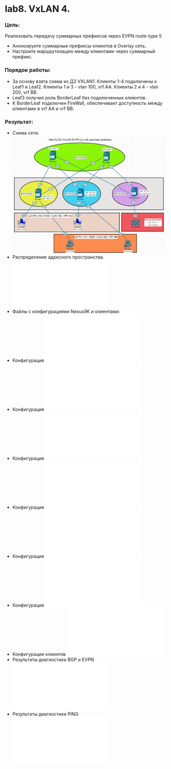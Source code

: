 # lab8. VxLAN 4.
### Цель: 
Реализовать передачу суммарных префиксов через EVPN route-type 5
- Анонсируете суммарные префиксы клиентов в Overlay сеть.
- Настроите маршрутизацию между клиентами через суммарный префикс.
### Порядок работы:
- За основу взята схема из ДЗ VXLAN1. Клиенты 1-4 подключены к Leaf1 и Leaf2. Клиенты 1 и 3 - vlan 100, vrf AA. Клиенты 2 и 4 - vlan 200, vrf BB.
- Leaf3 получил роль BorderLeaf без подключенных клиентов.
- К BorderLeaf подключен FireWall, обеспечивает доступность между клиентами в vrf AA и vrf BB.
### Результат:
- Схема сети.
![Схема сети](Схема_VXLAN4.jpg)
- Распределение адресного пространства.
![Адресное пространство](Распределение%20адресного%20пространства.md)
- Файлы с конфигурациями Nexus9K и клиентами:
- Конфигурация
![Spine1](Spine1_config.txt)
- Конфигурация
![Spine2](Spine2_config.txt)
- Конфигурация
![Leaf1](Leaf1_config.txt)
- Конфигурация
![Leaf2](Leaf2_config.txt)
- Конфигурация
![BorderLeaf](BorderLeaf_config.txt)
- Конфигурация
![FireWall](FireWall_config.txt)
- Конфигурации клиентов
![Hosts1-4](Hosts1-4_config.txt)
- Результаты диагностики BGP и EVPN
![Вывод команд](Diagnostic%20BGP.txt)
- Результаты диагностики PING
![Вывод команд](Diagnostic%20ping.txt)
